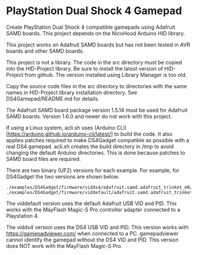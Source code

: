 # PlayStation Dual Shock 4 Gamepad

Create PlayStation Dual Shock 4 compatible gamepads using Adafruit SAMD
boards. This project depends on the NicoHood Arduino HID library.

This project works on Adafruit SAMD boards but has not been tested in AVR
boards and other SAMD boards.

This project is not a library. The code in the src directory must be copied
into the HID-Project library. Be sure to install the latest version of
HID-Project from github. The version installed using Library Manager is too
old.

Copy the source code files in the src directory to directories with the same
names in HID-Project library installation directory. See DS4Gamepad/README.md
for details.

The Adafruit SAMD board package version 1.5.14 must be used for Adafruit SAMD
boards. Version 1.6.0 and newer do not work with this project.

If using a Linux system, acli.sh uses (Arduino
CLI)[https://arduino.github.io/arduino-cli/latest/] to build the code. It also
applies patches required to make DS4Gadget compatible as possible with a real DS4
gamepad. acli.sh creates the build directory in /tmp to avoid changing the
default Arduino directories. This is done because patches to SAMD board files
are required.

There are two binary (UF2) versions for each example. For example, for DS4Gadget
the two versions are shown below.

```
./examples/DS4Gadget/firmware/vidds4/adafruit.samd.adafruit_trinket_m0/DS4Gadget.ino.bin.uf2
./examples/DS4Gadget/firmware/viddefault/adafruit.samd.adafruit_trinket_m0/DS4Gadget.ino.bin.uf2
```

The viddefault version uses the default Adafruit USB VID and PID. This works
with the MayFlash Magic-S Pro controller adapter connected to a Playstation 4.

The vidds4 version uses the DS4 USB VID and PID. This version works with
https://gamepadviewer.com/ when connected to a PC. gamepadviewer cannot
identify the gamepad without the DS4 VID and PID. This version does NOT
work with the MayFlash Magic-S Pro.
